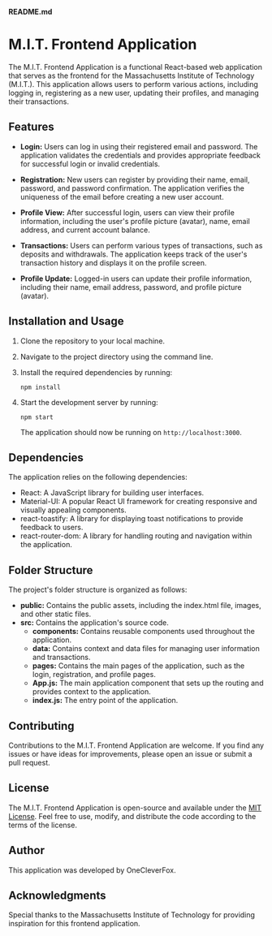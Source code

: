 **README.md**

# M.I.T. Frontend Application

The M.I.T. Frontend Application is a functional React-based web application that serves as the frontend for the Massachusetts Institute of Technology (M.I.T.). This application allows users to perform various actions, including logging in, registering as a new user, updating their profiles, and managing their transactions.

## Features

- **Login:** Users can log in using their registered email and password. The application validates the credentials and provides appropriate feedback for successful login or invalid credentials.

- **Registration:** New users can register by providing their name, email, password, and password confirmation. The application verifies the uniqueness of the email before creating a new user account.

- **Profile View:** After successful login, users can view their profile information, including the user's profile picture (avatar), name, email address, and current account balance.

- **Transactions:** Users can perform various types of transactions, such as deposits and withdrawals. The application keeps track of the user's transaction history and displays it on the profile screen.

- **Profile Update:** Logged-in users can update their profile information, including their name, email address, password, and profile picture (avatar).

## Installation and Usage

1. Clone the repository to your local machine.

2. Navigate to the project directory using the command line.

3. Install the required dependencies by running:

   ```
   npm install
   ```

4. Start the development server by running:

   ```
   npm start
   ```

   The application should now be running on `http://localhost:3000`.

## Dependencies

The application relies on the following dependencies:

- React: A JavaScript library for building user interfaces.
- Material-UI: A popular React UI framework for creating responsive and visually appealing components.
- react-toastify: A library for displaying toast notifications to provide feedback to users.
- react-router-dom: A library for handling routing and navigation within the application.

## Folder Structure

The project's folder structure is organized as follows:

- **public:** Contains the public assets, including the index.html file, images, and other static files.
- **src:** Contains the application's source code.
  - **components:** Contains reusable components used throughout the application.
  - **data:** Contains context and data files for managing user information and transactions.
  - **pages:** Contains the main pages of the application, such as the login, registration, and profile pages.
  - **App.js:** The main application component that sets up the routing and provides context to the application.
  - **index.js:** The entry point of the application.

## Contributing

Contributions to the M.I.T. Frontend Application are welcome. If you find any issues or have ideas for improvements, please open an issue or submit a pull request.

## License

The M.I.T. Frontend Application is open-source and available under the [MIT License](LICENSE). Feel free to use, modify, and distribute the code according to the terms of the license.

## Author

This application was developed by OneCleverFox.

## Acknowledgments

Special thanks to the Massachusetts Institute of Technology for providing inspiration for this frontend application.
